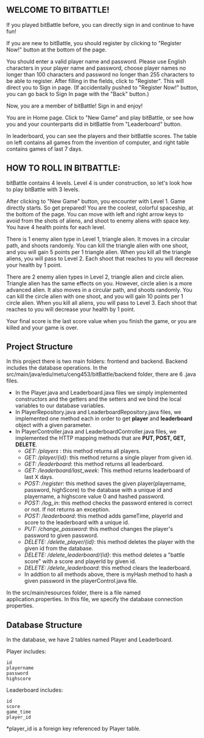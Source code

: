 ## **WELCOME TO BITBATTLE!**

If you played bitBattle before, you can directly sign in and continue to have fun!

If you are new to bitBattle, you should register by clicking to "Register Now!" button at the bottom of the page.

You should enter a valid player name and password. Please use English characters in your player name and password, choose player names no longer than 100 characters and password no longer than 255 characters to be able to register. After filling in the fields, click to "Register". This will direct you to Sign in page.
(If accidentally pushed to "Register Now!" button, you can go back  to Sign In page with the "Back" button.)

Now, you are a member of bitBattle! Sign in and enjoy!


You are in Home page. Click to "New Game" and play bitBattle, or see how you and your counterparts did in bitBattle from "Leaderboard" button.

In leaderboard, you can see the players and their bitBattle scores. The table on left contains all games from the invention of computer, and right table contains games of last 7 days.

## **HOW TO ROLL IN BITBATTLE:**

bitBattle contains 4 levels. Level 4 is under construction, so let's look how to play bitBattle with 3 levels.

After clicking to "New Game" button, you encounter with Level 1. Game directly starts. So get prepared!
You are the coolest, colorful spaceship, at the bottom of the page. You can move with left and right arrow keys to avoid from the shots of aliens, and shoot to enemy aliens with space key. You have 4 health points for each level.

There is 1 enemy alien type in Level 1, triangle alien. It moves in a circular path, and shoots randomly. You can kill the triangle alien with one shoot, and you will gain 5 points per 1 triangle alien. When you kill all the triangle aliens, you will pass to Level 2. Each shoot that reaches to you will decrease your health by 1 point.

There are 2 enemy alien types in Level 2, triangle alien and circle alien. Triangle alien has the same effects on you. However, circle alien is a more advanced alien. It also moves in a circular path, and shoots randomly. You can kill the circle alien with one shoot, and you will gain 10 points per 1 circle alien. When you kill all aliens, you will pass to Level 3. Each shoot that reaches to you will decrease your health by 1 point.

Your final score is the last score value when you finish the game, or you are killed and your game is over.


## Project Structure
In this project there is two main folders: frontend and backend.
Backend includes the database operations. 
In the src/main/java/edu/metu/ceng453/bitBattle/backend folder, there are 6 .java files. 

* In the Player.java and Leaderboard.java files we simply implemented constructors and the getters and the setters and we bind the local variables to our database variables.
* In PlayerRepository.java and LeaderboardRepository.java files, we implemented one method each in order to get **player** and **leaderboard** object with a given parameter.
* In PlayerController.java and LeaderboardController.java files, we implemented the HTTP mapping methods that are **PUT, POST, GET, DELETE**.
    * *GET: /players* : this method returns all players.
    * *GET: /player/{id}*: this method returns a single player from given id.
    * *GET: /leaderboard*:  this method returns all leaderboard.
    * *GET: /leaderboard/last_week*: This method returns leaderboard of last X days.
    * *POST: /register*: this method saves the given player(playername, password, highScore) to the database with a unique id and playername, a highscore value 0 and hashed password.
    * *POST: /log_in*: this method checks the password entered is correct or not. If not returns an exception.
    * *POST: /leaderboard*: this method adds gameTime, playerId and score to the leaderboard with a unique id.
    * *PUT: /change_password*: this method changes the player's password to given password.
    * *DELETE: /delete_player/{id}*: this method deletes the player with the given id from the database.
    * *DELETE: /delete_leaderboard/{id}*: this method deletes a "battle score" with a score and playerId by given id.
    * *DELETE: /delete_leaderboard*:  this method clears the leaderboard.
    * In addtion to all methods above, there is myHash method to hash a given password in the playerControl.java file.
    
In the src/main/resources folder, there is a file named application.properties. In this file, we specify the database connection properties.

## Database Structure

In the database, we have 2 tables named Player and Leaderboard.

Player includes:

    id
    playername
    password
    highscore
    
Leaderboard includes:

    id
    score
    game_time
    player_id
    
*player_id is a foreign key referenced by Player table.
